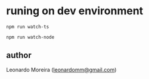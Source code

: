 # runing on dev environment
```
npm run watch-ts

npm run watch-node
```
## author
Leonardo Moreira (leonardomm@gmail.com)